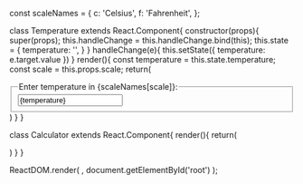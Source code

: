 const scaleNames = {
  c: 'Celsius',
  f: 'Fahrenheit',
};

class Temperature extends React.Component{
  constructor(props){
    super(props);
    this.handleChange = this.handleChange.bind(this);
    this.state = {
      temperature: '',
    }
  }
  handleChange(e){
    this.setState({
      temperature: e.target.value
    })
  }
  render(){
    const temperature = this.state.temperature;
    const scale = this.props.scale;
    return(
      <fieldset>
        <legend>Enter temperature in {scaleNames[scale]}: </legend>
        <input value = {temperature}
               onChange = {this.handleChange} />
        </fieldset>
    )
  }
}

class Calculator extends React.Component{
  render(){
    return(
      <div>
        <Temperature scale="c" />
        <Temperature scale="f" />
        </div>
      )
  }
}

ReactDOM.render(
  <Calculator />,
  document.getElementById('root')
);
